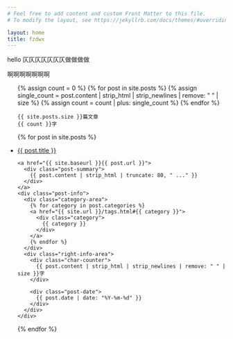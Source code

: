 ```yaml
---
# Feel free to add content and custom Front Matter to this file.
# To modify the layout, see https://jekyllrb.com/docs/themes/#overriding-theme-defaults

layout: home
title: fzdwx
---
```



hello 仄仄仄仄仄仄仄做做做做

啊啊啊啊啊啊啊


<ul>
  <div class="char-total-counter">
    {% assign count = 0 %}
    {% for post in site.posts %}
    {% assign single_count = post.content | strip_html | strip_newlines | remove: " " | size %}
    {% assign count = count | plus: single_count %}
    {% endfor %}

    {{ site.posts.size }}篇文章
    {{ count }}字
  </div>

{% for post in site.posts %}

  <li class="post-line">
    <a
      class="post-title"
      href="{{ site.baseurl }}{{ post.url }}">
      {{ post.title }}
    </a>

    <a href="{{ site.baseurl }}{{ post.url }}">
      <div class="post-summary">
        {{ post.content | strip_html | truncate: 80, " ..." }}
      </div>
    </a>
    <div class="post-info">
      <div class="category-area">
        {% for category in post.categories %}
        <a href="{{ site.url }}/tags.html#{{ category }}">
          <div class="category">
            {{ category }}
          </div>
        </a>
        {% endfor %}
      </div>
      <div class="right-info-area">
        <div class="char-counter">
          {{ post.content | strip_html | strip_newlines | remove: " " | size }}字
        </div>
        
        <div class="post-date">
          {{ post.date | date: "%Y-%m-%d" }}
        </div>
      </div>
    </div>
  </li>

{% endfor %}

</ul>
